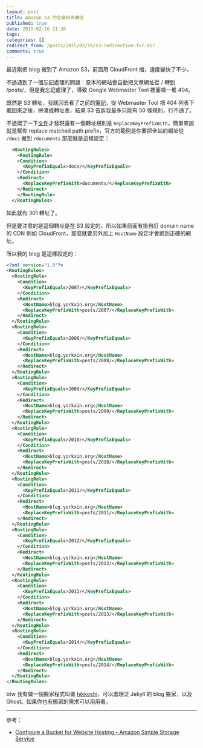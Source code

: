 ```yaml
---
layout: post
title: Amazon S3 的全資料夾轉址
published: true
date: 2015-02-16 21:30
tags:
categories: []
redirect_from: /posts/2015/02/16/s3-redirection-for-dir
comments: true
---
```


最近剛把 blog 搬到了 Amazon S3，前面用 CloudFront 擋，速度變快了不少。

不過遇到了一個忘記處理的問題：原本的網站會自動把文章網址從 / 轉到 /posts/，但是我忘記處理了，導致 Google Webmaster Tool 裡面噴一堆 404。

既然是 S3 轉址，我就回去看了之前的[筆記](http://blog.yorkxin.org/posts/2013/04/08/middleman-cdn-1-s3/)，從 Webmaster Tool 把 404 列表下載回來之後，拼湊成轉址表，結果 S3 告訴我最多只能有 50 條規則，行不通了。

不過爬了一下[文件](http://docs.aws.amazon.com/AmazonS3/latest/dev/HowDoIWebsiteConfiguration.html)才發現還有一個轉址規則是  `ReplaceKeyPrefixWith`，簡單來說就是幫你 replace matched path prefix，官方的範例是你要把全站的網址從 `/docs` 搬到 `/documents` 那麼就是這樣設定：

```xml
  <RoutingRules>
    <RoutingRule>
    <Condition>
      <KeyPrefixEquals>docs/</KeyPrefixEquals>
    </Condition>
    <Redirect>
      <ReplaceKeyPrefixWith>documents/</ReplaceKeyPrefixWith>
    </Redirect>
    </RoutingRule>
  </RoutingRules>
```

如此就有 301 轉址了。

但是要注意的是這個轉址是在 S3 設定的，所以如果前面有掛自訂 domain name 的 CDN 例如 CloudFront，那麼就要另外加上 `HostName` 設定才會跑到正確的網址。

所以我的 blog 是這樣設定的：

```xml
<?xml version="1.0"?>
<RoutingRules>
  <RoutingRule>
    <Condition>
      <KeyPrefixEquals>2007/</KeyPrefixEquals>
    </Condition>
    <Redirect>
      <HostName>blog.yorkxin.org</HostName>
      <ReplaceKeyPrefixWith>posts/2007/</ReplaceKeyPrefixWith>
    </Redirect>
  </RoutingRule>
  <RoutingRule>
    <Condition>
      <KeyPrefixEquals>2008/</KeyPrefixEquals>
    </Condition>
    <Redirect>
      <HostName>blog.yorkxin.org</HostName>
      <ReplaceKeyPrefixWith>posts/2008/</ReplaceKeyPrefixWith>
    </Redirect>
  </RoutingRule>
  <RoutingRule>
    <Condition>
      <KeyPrefixEquals>2009/</KeyPrefixEquals>
    </Condition>
    <Redirect>
      <HostName>blog.yorkxin.org</HostName>
      <ReplaceKeyPrefixWith>posts/2009/</ReplaceKeyPrefixWith>
    </Redirect>
  </RoutingRule>
  <RoutingRule>
    <Condition>
      <KeyPrefixEquals>2010/</KeyPrefixEquals>
    </Condition>
    <Redirect>
      <HostName>blog.yorkxin.org</HostName>
      <ReplaceKeyPrefixWith>posts/2010/</ReplaceKeyPrefixWith>
    </Redirect>
  </RoutingRule>
  <RoutingRule>
    <Condition>
      <KeyPrefixEquals>2011/</KeyPrefixEquals>
    </Condition>
    <Redirect>
      <HostName>blog.yorkxin.org</HostName>
      <ReplaceKeyPrefixWith>posts/2011/</ReplaceKeyPrefixWith>
    </Redirect>
  </RoutingRule>
  <RoutingRule>
    <Condition>
      <KeyPrefixEquals>2012/</KeyPrefixEquals>
    </Condition>
    <Redirect>
      <HostName>blog.yorkxin.org</HostName>
      <ReplaceKeyPrefixWith>posts/2012/</ReplaceKeyPrefixWith>
    </Redirect>
  </RoutingRule>
  <RoutingRule>
    <Condition>
      <KeyPrefixEquals>2013/</KeyPrefixEquals>
    </Condition>
    <Redirect>
      <HostName>blog.yorkxin.org</HostName>
      <ReplaceKeyPrefixWith>posts/2013/</ReplaceKeyPrefixWith>
    </Redirect>
  </RoutingRule>
  <RoutingRule>
    <Condition>
      <KeyPrefixEquals>2014/</KeyPrefixEquals>
    </Condition>
    <Redirect>
      <HostName>blog.yorkxin.org</HostName>
      <ReplaceKeyPrefixWith>posts/2014/</ReplaceKeyPrefixWith>
    </Redirect>
  </RoutingRule>
</RoutingRules>
```

btw 我有做一個搬家程式叫做 [hikkoshi](https://github.com/chitsaou/hikkoshi)，可以處理泛 Jekyll 的 blog 搬家，以及 Ghost。如果你也有搬家的需求可以用用看。

---

參考：

- [Configure a Bucket for Website Hosting - Amazon Simple Storage Service](http://docs.aws.amazon.com/AmazonS3/latest/dev/HowDoIWebsiteConfiguration.html)
